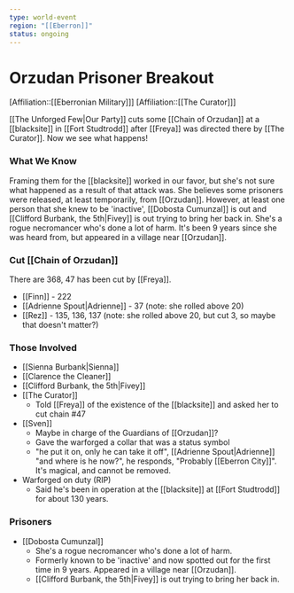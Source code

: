 ```yaml
---
type: world-event
region: "[[Eberron]]"
status: ongoing
---
```

# Orzudan Prisoner Breakout
[Affiliation::[[Eberronian Military]]]
[Affiliation::[[The Curator]]]

[[The Unforged Few|Our Party]] cuts some [[Chain of Orzudan]] at a [[blacksite]] in [[Fort Studtrodd]] after [[Freya]] was directed there by [[The Curator]]. Now we see what happens! 

### What We Know
Framing them for the [[blacksite]] worked in our favor, but she's not sure what happened as a result of that attack was. She believes some prisoners were released, at least temporarily, from [[Orzudan]]. However, at least one person that she knew to be 'inactive', [[Dobosta Cumunzal]] is out and [[Clifford Burbank, the 5th|Fivey]] is out trying to bring her back in. She's a rogue necromancer who's done a lot of harm. It's been 9 years since she was heard from, but appeared in a village near [[Orzudan]].

### Cut [[Chain of Orzudan]] 
There are 368, 47 has been cut by [[Freya]]. 
* [[Finn]] - 222 
* [[Adrienne Spout|Adrienne]] - 37 (note: she rolled above 20)
* [[Rez]] - 135, 136, 137 (note: she rolled above 20, but cut 3, so maybe that doesn't matter?)

### Those Involved
* [[Sienna Burbank|Sienna]]
* [[Clarence the Cleaner]] 
* [[Clifford Burbank, the 5th|Fivey]]
* [[The Curator]]
	* Told [[Freya]] of the existence of the [[blacksite]] and asked her to cut chain #47 
* [[Sven]]
	* Maybe in charge of the Guardians of [[Orzudan]]? 
	* Gave the warforged a collar that was a status symbol
	* "he put it on, only he can take it off", [[Adrienne Spout|Adrienne]] "and where is he now?", he responds, "Probably [[Eberron City]]". It's magical, and cannot be removed.
* Warforged on duty (RIP)
	* Said he's been in operation at the [[blacksite]] at [[Fort Studtrodd]] for about 130 years.

### Prisoners
* [[Dobosta Cumunzal]] 
	* She's a rogue necromancer who's done a lot of harm.
	* Formerly known to be 'inactive' and now spotted out for the first time in 9 years. Appeared in a village near [[Orzudan]].
	* [[Clifford Burbank, the 5th|Fivey]] is out trying to bring her back in. 


